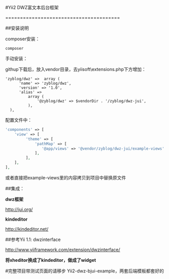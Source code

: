 #Yii2 DWZ富文本后台框架

=======================================

##安装说明

composer安装：

```
composer
```

手动安装：

githup下载后，放入vendor目录，去yiisoft\extensions.php下方增加：

```
'zyblog/dwz' =>  array (
      'name' => 'zyblog/dwz',
      'version' => '1.0',
      'alias' =>
          array (
              '@zyblog/dwz' => $vendorDir . '/zyblog/dwz-jui',
          ),
  ),
```

配置文件中：

```php
'components' => [
    'view' => [
         'theme' => [
             'pathMap' => [
                '@app/views' => '@vendor/zyblog/dwz-jui/example-views'
             ],
         ],
    ],
],
```

或者直接把example-views里的内容拷贝到项目中替换原文件

##集成：

**dwz框架**

http://jui.org/

**kindeditor**

http://kindeditor.net/

##参考Yii 1.1: dwzinterface

http://www.yiiframework.com/extension/dwzinterface/

**将xheditor换成了kindeditor，做成了widget**


#完整项目带测试页面的请移步 Yii2-dwz-bjui-example，两套后端模板都套好的


